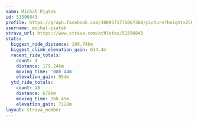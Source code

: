 ```yaml
---
name: Michał Piątek
id: 51596843
profile: https://graph.facebook.com/3089571771067360/picture?height=256&width=256
username: michal-piatek
strava_url: https://www.strava.com/athletes/51596843
stats:
  biggest_ride_distance: 109.74km
  biggest_climb_elevation_gain: 614.4m
  recent_ride_totals:
    count: 4
    distance: 179.24km
    moving_time: '08h 44m'
    elevation_gain: 954m
  ytd_ride_totals:
    count: 18
    distance: 679km
    moving_time: 26h 45m
    elevation_gain: 7128m
layout: strava_member
--- 
```

